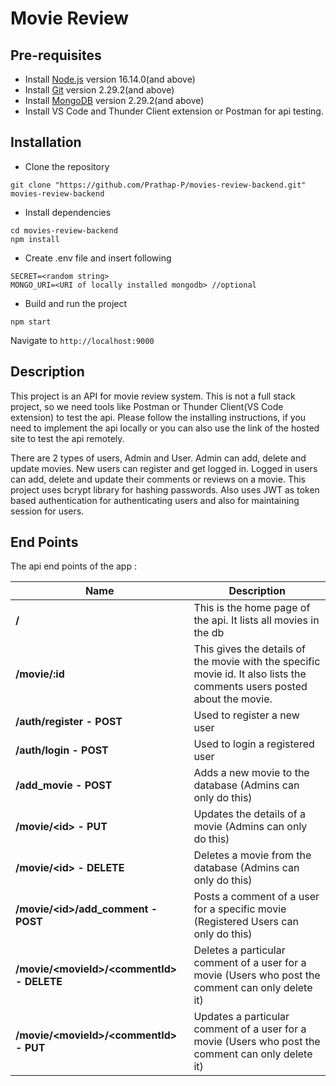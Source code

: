 # Movie Review

## Pre-requisites

- Install [Node.js](https://nodejs.org/en/) version 16.14.0(and above)
- Install [Git](https://nodejs.org/en/) version 2.29.2(and above)
- Install [MongoDB](https://nodejs.org/en/) version 2.29.2(and above)
- Install VS Code and Thunder Client extension or Postman for api testing.


## Installation

- Clone the repository
```
git clone "https://github.com/Prathap-P/movies-review-backend.git" movies-review-backend
```
- Install dependencies
```
cd movies-review-backend
npm install
```
- Create .env file and insert following
```
SECRET=<random string>
MONGO_URI=<URI of locally installed mongodb> //optional
```
- Build and run the project
```
npm start
```
  Navigate to `http://localhost:9000`

## Description

This project is an API for movie review system. This is not a full stack project, so we need tools like Postman or Thunder Client(VS Code extension) to test the api. Please follow the installing instructions, if you need to implement the api locally or you can also use the link of the hosted site to test the api remotely.

There are 2 types of users, Admin and User. Admin can add, delete and update movies. New users can register and get logged in. Logged in users can add, delete and update their comments or reviews on a movie. This project uses bcrypt library for hashing passwords. Also uses JWT as token based authentication for authenticating users and also for maintaining session for users.

## End Points

The api end points of the app :

| Name | Description |
| ------------------------ | --------------------------------------------------------------------------------------------- |
| **/**                  | This is the home page of the api. It lists all movies in the db |
| **/movie/:id**         | This gives the details of the movie with the specific movie id. It also lists the comments users posted about the movie. |
| **/auth/register - POST**      | Used to register a new user |
| **/auth/login - POST**        | Used to login a registered user |
| **/add_movie - POST**      | Adds a new movie to the database (Admins can only do this) |
| **/movie/&lt;id> - PUT**      | Updates the details of a movie (Admins can only do this) |
| **/movie/&lt;id> - DELETE**   | Deletes a movie from the database (Admins can only do this) |
| **/movie/&lt;id>/add_comment - POST**      | Posts a comment of a user for a specific movie (Registered Users can only do this) |
| **/movie/&lt;movieId>/&lt;commentId> - DELETE**    | Deletes a particular comment of a user for a movie (Users who post the comment can only delete it) |
| **/movie/&lt;movieId>/&lt;commentId> - PUT**    | Updates a particular comment of a user for a movie (Users who post the comment can only delete it) |
